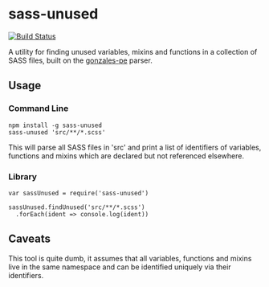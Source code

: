 sass-unused
===========

[![Build Status](https://travis-ci.org/robertknight/sass-unused.png?branch=master)](https://travis-ci.org/robertknight/sass-unused)

A utility for finding unused variables, mixins and functions in a collection of
SASS files, built on the
[gonzales-pe](https://github.com/tonyganch/gonzales-pe) parser.

## Usage

### Command Line

```
npm install -g sass-unused
sass-unused 'src/**/*.scss'
```

This will parse all SASS files in 'src' and print a list of identifiers of
variables, functions and mixins which are declared but not referenced
elsewhere.

### Library

```
var sassUnused = require('sass-unused')

sassUnused.findUnused('src/**/*.scss')
  .forEach(ident => console.log(ident))
```

## Caveats

This tool is quite dumb, it assumes that all variables, functions and mixins
live in the same namespace and can be identified uniquely via their
identifiers.

